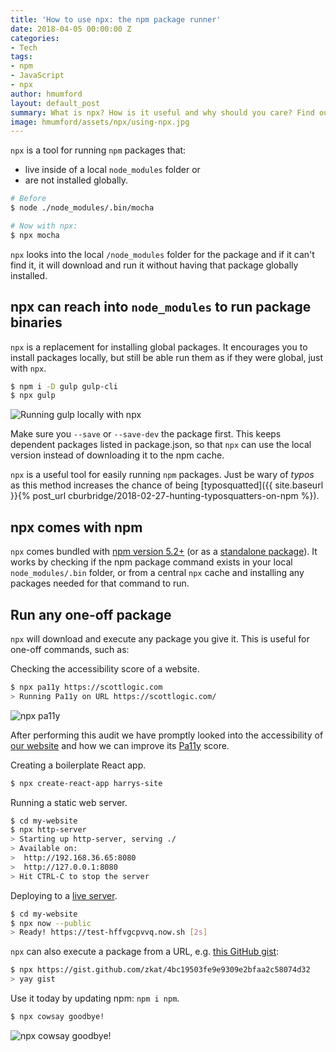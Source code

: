 ```yaml
---
title: 'How to use npx: the npm package runner'
date: 2018-04-05 00:00:00 Z
categories:
- Tech
tags:
- npm
- JavaScript
- npx
author: hmumford
layout: default_post
summary: What is npx? How is it useful and why should you care? Find out how you can use npx to run global npm packages without having them installed.
image: hmumford/assets/npx/using-npx.jpg
---
```


`npx` is a tool for running `npm` packages that:

- live inside of a local `node_modules` folder or
- are not installed globally.

~~~bash
# Before
$ node ./node_modules/.bin/mocha

# Now with npx:
$ npx mocha
~~~

`npx` looks into the local `/node_modules` folder for the package and if it can't
find it, it will download and run it without having that package globally installed.


## npx can reach into `node_modules` to run package binaries

`npx` is a replacement for installing global packages. It encourages you to install packages
locally, but still be able run them as if they were global, just with `npx`.

~~~bash
$ npm i -D gulp gulp-cli
$ npx gulp
~~~

<img src="{{ site.baseurl }}/hmumford/assets/npx/gulp.gif" alt="Running gulp locally with npx" />


Make sure you `--save` or `--save-dev` the package first.
This keeps dependent packages listed in package.json, so that `npx` can use the local version instead of downloading it to the npm cache.

`npx` is a useful tool for easily running `npm` packages. Just be wary of *typos* as this method increases the chance of being
[typosquatted]({{ site.baseurl }}{% post_url cburbridge/2018-02-27-hunting-typosquatters-on-npm %}).



## npx comes with npm

`npx` comes bundled with [npm version 5.2+](https://github.com/npm/npm/releases/tag/v5.2.0) (or as a [standalone package](https://www.npmjs.com/package/npx)). It works by checking if the npm package command exists in your local `node_modules/.bin` folder, or from a central `npx` cache and installing any packages needed for that command to run.


## Run any one-off package

`npx` will download and execute any package you give it.
This is useful for one-off commands, such as:


Checking the accessibility score of a website.

~~~bash
$ npx pa11y https://scottlogic.com
> Running Pa11y on URL https://scottlogic.com/
~~~


<img src="{{ site.baseurl }}/hmumford/assets/npx/pa11y.gif" alt="npx pa11y" />

After performing this audit we have promptly looked into the accessibility of [our website](https://www.scottlogic.com/) and how we can improve its [Pa11y](http://pa11y.org/) score.


Creating a boilerplate React app.

~~~bash
$ npx create-react-app harrys-site
~~~

Running a static web server.

~~~bash
$ cd my-website
$ npx http-server
> Starting up http-server, serving ./
> Available on:
>  http://192.168.36.65:8080
>  http://127.0.0.1:8080
> Hit CTRL-C to stop the server
~~~

Deploying to a [live server](https://zeit.co/now).

~~~bash
$ cd my-website
$ npx now --public
> Ready! https://test-hffvgcpvvq.now.sh [2s]
~~~

`npx` can also execute a package from a URL, e.g. [this GitHub gist](https://gist.github.com/zkat/4bc19503fe9e9309e2bfaa2c58074d32):

~~~bash
$ npx https://gist.github.com/zkat/4bc19503fe9e9309e2bfaa2c58074d32
> yay gist
~~~

Use it today by updating npm: `npm i npm`.


~~~bash
$ npx cowsay goodbye!
~~~


<img src="{{ site.baseurl }}/hmumford/assets/npx/cowsay.gif" alt="npx cowsay goodbye!" />
